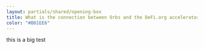 ```yaml
---
layout: partials/shared/opening-box
title: What is the connection between Orbs and the DeFi.org accelerator?
color: "#B01EE6"
---
```


this is a big test
